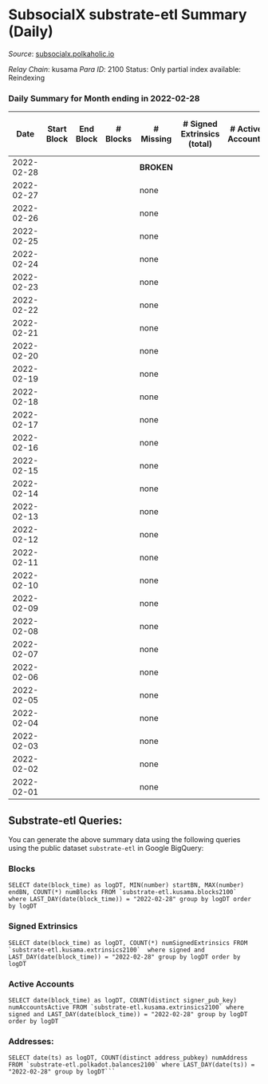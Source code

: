 # SubsocialX substrate-etl Summary (Daily)

_Source_: [subsocialx.polkaholic.io](https://subsocialx.polkaholic.io)

*Relay Chain*: kusama
*Para ID*: 2100
Status: Only partial index available: Reindexing


### Daily Summary for Month ending in 2022-02-28


| Date | Start Block | End Block | # Blocks | # Missing | # Signed Extrinsics (total) | # Active Accounts | # Addresses with Balances | # Events | # Transfers | # XCM Transfers In | # XCM Transfers Out |
| ---- | ----------- | --------- | -------- | --------- | --------------------------- | ----------------- | ------------------------- | -------- | ----------- | ------------------ | ------------------- |
| 2022-02-28 |  |  |  |  **BROKEN**  |  |  | 12,036 |  |   |   |   |
| 2022-02-27 |  |  |  | none  |  |  |  |  |   |   |   |
| 2022-02-26 |  |  |  | none  |  |  |  |  |   |   |   |
| 2022-02-25 |  |  |  | none  |  |  |  |  |   |   |   |
| 2022-02-24 |  |  |  | none  |  |  |  |  |   |   |   |
| 2022-02-23 |  |  |  | none  |  |  |  |  |   |   |   |
| 2022-02-22 |  |  |  | none  |  |  |  |  |   |   |   |
| 2022-02-21 |  |  |  | none  |  |  |  |  |   |   |   |
| 2022-02-20 |  |  |  | none  |  |  |  |  |   |   |   |
| 2022-02-19 |  |  |  | none  |  |  |  |  |   |   |   |
| 2022-02-18 |  |  |  | none  |  |  |  |  |   |   |   |
| 2022-02-17 |  |  |  | none  |  |  |  |  |   |   |   |
| 2022-02-16 |  |  |  | none  |  |  |  |  |   |   |   |
| 2022-02-15 |  |  |  | none  |  |  |  |  |   |   |   |
| 2022-02-14 |  |  |  | none  |  |  |  |  |   |   |   |
| 2022-02-13 |  |  |  | none  |  |  |  |  |   |   |   |
| 2022-02-12 |  |  |  | none  |  |  |  |  |   |   |   |
| 2022-02-11 |  |  |  | none  |  |  |  |  |   |   |   |
| 2022-02-10 |  |  |  | none  |  |  |  |  |   |   |   |
| 2022-02-09 |  |  |  | none  |  |  |  |  |   |   |   |
| 2022-02-08 |  |  |  | none  |  |  |  |  |   |   |   |
| 2022-02-07 |  |  |  | none  |  |  |  |  |   |   |   |
| 2022-02-06 |  |  |  | none  |  |  |  |  |   |   |   |
| 2022-02-05 |  |  |  | none  |  |  |  |  |   |   |   |
| 2022-02-04 |  |  |  | none  |  |  |  |  |   |   |   |
| 2022-02-03 |  |  |  | none  |  |  |  |  |   |   |   |
| 2022-02-02 |  |  |  | none  |  |  |  |  |   |   |   |
| 2022-02-01 |  |  |  | none  |  |  |  |  |   |   |   |

## Substrate-etl Queries:
You can generate the above summary data using the following queries using the public dataset `substrate-etl` in Google BigQuery:


### Blocks
```
SELECT date(block_time) as logDT, MIN(number) startBN, MAX(number) endBN, COUNT(*) numBlocks FROM `substrate-etl.kusama.blocks2100`  where LAST_DAY(date(block_time)) = "2022-02-28" group by logDT order by logDT
```


### Signed Extrinsics
```
SELECT date(block_time) as logDT, COUNT(*) numSignedExtrinsics FROM `substrate-etl.kusama.extrinsics2100`  where signed and LAST_DAY(date(block_time)) = "2022-02-28" group by logDT order by logDT
```


### Active Accounts
```
SELECT date(block_time) as logDT, COUNT(distinct signer_pub_key) numAccountsActive FROM `substrate-etl.kusama.extrinsics2100` where signed and LAST_DAY(date(block_time)) = "2022-02-28" group by logDT order by logDT
```


### Addresses:
```
SELECT date(ts) as logDT, COUNT(distinct address_pubkey) numAddress FROM `substrate-etl.polkadot.balances2100` where LAST_DAY(date(ts)) = "2022-02-28" group by logDT```


